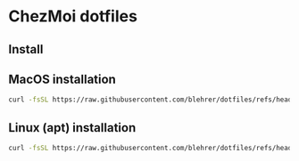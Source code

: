 # ChezMoi dotfiles

## Install
## MacOS installation
```sh
curl -fsSL https://raw.githubusercontent.com/blehrer/dotfiles/refs/heads/main/setup/macos.sh | sudo sh
```
## Linux (apt) installation
```sh
curl -fsSL https://raw.githubusercontent.com/blehrer/dotfiles/refs/heads/main/setup/apt.sh | sudo sh
```

